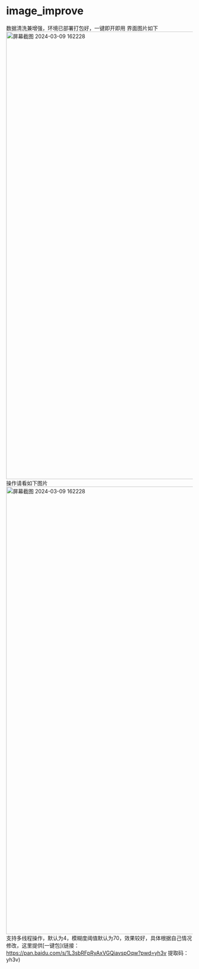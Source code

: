 # image_improve
数据清洗兼增强，环境已部署打包好，一键即开即用
界面图片如下<img width="1206" alt="屏幕截图 2024-03-09 162228" src="https://github.com/yuchaogithub/image_improve/assets/136563273/d4ba8f4f-4357-43e6-b5b1-fec270780d2a">
操作请看如下图片
<img width="1206" alt="屏幕截图 2024-03-09 162228" src="https://github.com/yuchaogithub/image_improve/assets/136563273/804d14d9-43e7-4a15-8087-ce89fb860830">
支持多线程操作，默认为4，模糊度阈值默认为70，效果较好，具体根据自己情况修改，这里提供[一键包](链接：https://pan.baidu.com/s/1L3sbRFpRyAxVGQiavspOqw?pwd=yh3v 
提取码：yh3v)
